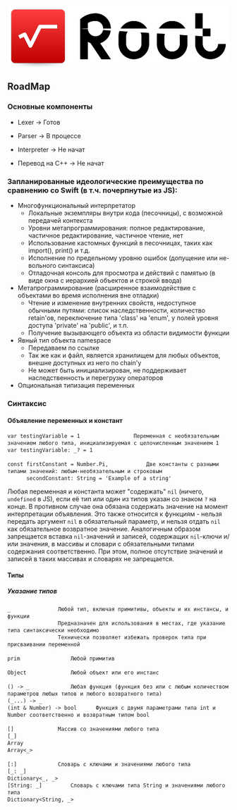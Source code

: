 ![Logo](./Resources/Logo.png)

## RoadMap

### Основные компоненты
- Lexer -> Готов
- Parser -> В процессе
- Interpreter -> Не начат

- Перевод на C++ -> Не начат

### Запланированные идеологические преимущества по сравнению со Swift (в т.ч. почерпнутые из JS):
- Многофункциональный интерпретатор
	- Локальные экземпляры внутри кода (песочницы), с возможной передачей контекста
	- Уровни метапрограммирования: полное редактирование, частичное редактирование, частичное чтение, нет
	- Использование кастомных функций в песочницах, таких как import(), print() и т.д.
	- Исполнение по предельному уровню ошибок (допущение или не- вольного синтаксиса)
	- Отладочная консоль для просмотра и действий с памятью (в виде окна с иерархией объектов и строкой ввода)
- Метапрограммирование (расширенное взаимодействие с объектами во время исполнения вне отладки)
	- Чтение и изменение внутренних свойств, недоступное обычными путями: список наследственности, количество retain'ов, переключение типа 'class' на 'enum', у полей уровня доступа 'private' на 'public', и т.п.
	- Получение вызывающего объекта из области видимости функции
- Явный тип объекта namespace
	- Передаваем по ссылке
	- Так же как и файл, является хранилищем для любых объектов, внешне доступных из него по chain'у
	- Не может быть инициализирован, не поддерживает наследственность и перегрузку операторов
- Опциональная типизация переменных

### Синтаксис

#### Объявление переменных и констант

```
var testingVariable = 1					Переменная с необязательным значением любого типа, инициализируемая с целочисленным значением 1
var testingVariable: _? = 1

const firstConstant = Number.Pi,			Две константы с разными типами значений: любым-необязательным и строковым
      secondConstant: String = 'Example of a string'
```

Любая переменная и константа может "содержать" `nil` (ничего, `undefined` в JS), если её тип или один из типов указан со знаком `?` на конце. В противном случае она обязана содержать значение на момент интерпретации объявления. Это также относится к функциям - нельзя передать аргумент `nil` в обязательный параметр, и нельзя отдать `nil` как обязательное возвратное значение. Аналогичным образом запрещается вставка `nil`-значений и записей, содержащих `nil`-ключи и/или значения, в массивы и словари с обязательными типами содержания соответственно. При этом, полное отсутствие значений и записей в таких массивах и словарях не запрещается.

#### Типы

##### Указание типов

```
_				Любой тип, включая примитивы, объекты и их инстансы, и функции
				Предназначен для использования в местах, где указание типа синтаксически необходимо
				Технически позволяет избежать проверок типа при присваивании переменной

prim				Любой примитив

Object				Любой объект или его инстанс

() -> _				Любая функция (функция без или с любым количеством параметров любых типов и любого возвратного типа)
(_...) -> _
(int & Number) -> bool		Функция с двумя параметрами типа int и Number соответственно и возвратным типом bool

[]				Массив со значениями любого типа
[_]
Array
Array<_>

[:]				Словарь с ключами и значениями любого типа
[_: _]
Dictionary<_, _>
[String: _]			Словарь с ключами типа String и значениями любого типа
Dictionary<String, _>
```